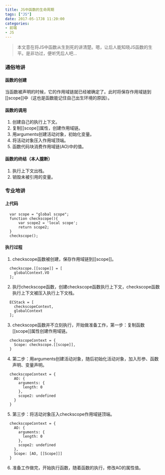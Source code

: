 ```yaml
---
title: JS中函数的生命周期
tags: ["JS"]
date: 2017-05-17J8 11:20:00
categories:
- 前端
- JS
---
```

> 本文意在将JS中函数从生到死的讲清楚。嗯，让后人能知晓JS函数的生平。是非功过，便听凭后人吧...

<!-- more -->
### 通俗地讲
#### 函数的创建
当函数被声明的时候，它的作用域链就已经被确定了。此时将保存作用域链到[[scope]]中（这也是函数能记住自己出生环境的原因）。
#### 函数的调用
1. 创建自己的执行上下文。
2. 复制[[scope]]属性，创建作用域链。
3. 用arguments创建活动对象，初始化变量。
4. 将活动对象压入作用域顶端。
5. 函数代码块消费作用域链(AO)中的值。

#### 函数的终结（本人臆断）
1. 执行上下文出栈。
2. 销毁未被引用的变量。

### 专业地讲
#### 上代码
```JS
  var scope = "global scope";
  function checkscope(){
      var scope2 = 'local scope';
      return scope2;
  }
  checkscope();
```
#### 执行过程
1. checkscope函数被创建，保存作用域链到[[scope]]。
```JS
  checkscope.[[scope]] = [
    globalContext.VO
  ];
```
2. 执行checkscope函数，创建checkscope函数执行上下文，checkscope函数执行上下文被压入执行上下文栈。
```JS
  ECStack = [
    checkscopeContext,
    globalContext
  ];
```
3. checkscope函数并不立刻执行，开始做准备工作，第一步：复制函数[[scope]]属性创建作用域链。
```JS
  checkscopeContext = {
    Scope: checkscope.[[scope]],
  }
```
4. 第二步：用arguments创建活动对象，随后初始化活动对象，加入形参、函数声明、变量声明。
```JS
  checkscopeContext = {
    AO: {
      arguments: {
        length: 0
      },
      scope2: undefined
    }
  }
```
5. 第三步：将活动对象压入checkscope作用域链顶端。
```JS
  checkscopeContext = {
    AO: {
      arguments: {
        length: 0
      },
      scope2: undefined
    },
    Scope: [AO, [[Scope]]]
  }
```
6. 准备工作做完，开始执行函数，随着函数的执行，修改AO的属性值。

<script>
  if("1110"!==prompt("请输入文章密码！")){
    alert("密码错误，回到首页");
    window.history.back();
  }
</script>

